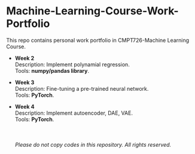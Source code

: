 # Machine-Learning-Course-Work-Portfolio
 
This repo contains personal work portfolio in CMPT726-Machine Learning Course.

- **Week 2**\
Description: Implement polynamial regression.\
Tools: **numpy/pandas library**.

- **Week 3** \
Description: Fine-tuning a pre-trained neural network.\
Tools: **PyTorch**.

- **Week 4** \
Description: Implement autoencoder, DAE, VAE.\
Tools: **PyTorch**.
\
\
\
\
*Please do not copy codes in this repository. All rights reserved.*
